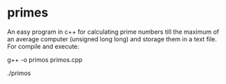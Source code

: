 # primes
An easy program in c++ for calculating prime numbers till the maximum of an average computer (unsigned long long) and storage them in a text file.
For compile and execute:

g++ -o primos primos.cpp

./primos
